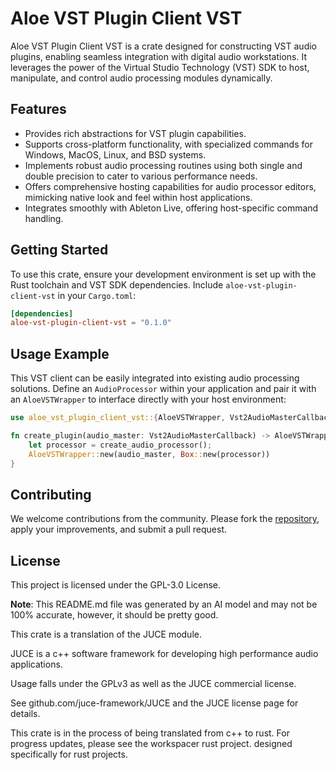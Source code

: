 # Aloe VST Plugin Client VST

Aloe VST Plugin Client VST is a crate designed for constructing VST audio plugins, enabling seamless integration with digital audio workstations. It leverages the power of the Virtual Studio Technology (VST) SDK to host, manipulate, and control audio processing modules dynamically.

## Features
- Provides rich abstractions for VST plugin capabilities.
- Supports cross-platform functionality, with specialized commands for Windows, MacOS, Linux, and BSD systems.
- Implements robust audio processing routines using both single and double precision to cater to various performance needs.
- Offers comprehensive hosting capabilities for audio processor editors, mimicking native look and feel within host applications.
- Integrates smoothly with Ableton Live, offering host-specific command handling.

## Getting Started
To use this crate, ensure your development environment is set up with the Rust toolchain and VST SDK dependencies. Include `aloe-vst-plugin-client-vst` in your `Cargo.toml`:

```toml
[dependencies]
aloe-vst-plugin-client-vst = "0.1.0"
```

## Usage Example
This VST client can be easily integrated into existing audio processing solutions. Define an `AudioProcessor` within your application and pair it with an `AloeVSTWrapper` to interface directly with your host environment:

```rust
use aloe_vst_plugin_client_vst::{AloeVSTWrapper, Vst2AudioMasterCallback};

fn create_plugin(audio_master: Vst2AudioMasterCallback) -> AloeVSTWrapper {
    let processor = create_audio_processor();
    AloeVSTWrapper::new(audio_master, Box::new(processor))
}
```

## Contributing
We welcome contributions from the community. Please fork the [repository](https://github.com/klebs6/aloe-rs), apply your improvements, and submit a pull request.

## License
This project is licensed under the GPL-3.0 License.

**Note**: This README.md file was generated by an AI model and may not be 100% accurate, however, it should be pretty good.


This crate is a translation of the JUCE module.

JUCE is a c++ software framework for developing high performance audio applications.

Usage falls under the GPLv3 as well as the JUCE commercial license.

See github.com/juce-framework/JUCE and the JUCE license page for details.

This crate is in the process of being translated from c++ to rust. For progress updates, please see the workspacer rust project. designed specifically for rust projects.
